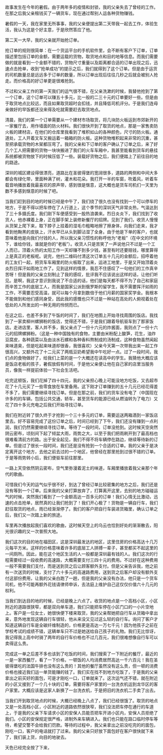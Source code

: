 故事发生在今年的暑假。由于两年多的疫情和封锁，我的父亲失去了曾经的工作。在那之后我父亲租钱买了一辆货车，现在通过帮别人运各种货物赚钱。

暑假的一天，我在家里无所事事，我的父亲便提出第二天带我一起去工作，体验生活，我认为这是个好主意，于是欣然答应了他。

第二天一大早，我的父亲就开始抢订单。

抢订单的规则很简单：在一个货运平台的手机软件里，会不断有客户下订单，订单描述里包括订单的金额，需要运载的货物，取货地点和目的地等信息。而我们需要做的就是看到一个金额不错的，货物尺寸重量以及距离都合适的订单出现之后，迅速点击抢单，收到“抢单成功”的提示之后，我们就得到了这个订单。但是由于运货的司机数量总是远远多于订单的数量，所以订单出现后往往几秒之后就会被别人抢走。而价格高的好订单更是很难抢到。

不过和父亲工作的第一天我们的运气很不错，在父亲洗漱的时候，我替他抢到了第一个订单，这个订单可以赚五十多元，比一般的二三十元的订单要好一些。但是由于取货地点比较远，而且如果取货超时会扣钱，并且降低司机评分。于是我们连母亲做好的早饭都还没来得及吃就需要赶去取货地点。

清晨，我们的第一个订单需要从一个建材市场取货，将几块防火板运到市郊新开的一家餐厅去，用作墙面的防火材料。我们很快开到了取货的地点，那是一家售卖防火板的建材店，在他们的仓库里我看到了堆积如山的各种颜色，尺寸的防火板。通道处，工人开着叉车又搬运着一箱箱的防火板。这种货物堆积起来非常的沉重，甚至把承载货物的木架都压弯了。我的父亲和下订单的客户确认了订单之后，来了好几个工人把需要的货物一块块搬进了我们的火车车厢中，我甚至能看到货车的悬挂系统都被货物放下的时候压低了一些。装载好货物之后，我们便踏上了前往目的地的路途。

深圳的城区建设得很漂亮，道路比在圣彼得堡的宽阔很多，道路的两侧和中间大多都会有绿化带，里面种满了树，灌木和花朵。我打开一半的车窗，吹着风，听着车载音响播放着我最喜欢的原声带，感到很是惬意，这大概也是货车司机们一天里为数不多感到惬意的时候了吧。

当我们赶到目的地的时候已经是中午了，我们绕了很久也没有找到一个可以停车的地方，于是不得以把车停在了人行道上，这个季节的深圳天气非常炎热，气温达到了三十多摄氏度。我们刚下车便感受到一股热浪袭来。烈日炎炎下，我们找到了收货人，他赤裸着上身，正在脚手架上装修新餐厅的招牌。见到了我们，收货人慢慢从货架上爬下来，取下脖子上挂着的湿毛巾粗略地擦了擦身体，向我们走来，我才看到他黝黑的皮肤上，汗水早已从头到脚沾湿了全身。由于他是下单的客户，也就意味着他是向我们付钱的人，所以我父亲习惯性的称呼他为“老板”（在中文的环境下，谁给你钱，谁就是你的“老板”）。收货人只是苦笑了一声说他只不过是一个工人而已，顶着火热的太阳工作一天却赚不到多少钱，甚至有时还要赔钱，哪里算得上是真正的老板呢。说完，他扫二维码付清这次订单五十几元的金额后，招呼着他的工友们一起，把货车车厢里的防火板取了出来，运进工地里，于是又开始顶着炎炎烈日挥汗如雨地工作了。见到这样的情景，我忍不住感叹了一句他们的工作真辛苦呀！但是我的父亲立刻制止了我的感叹，批评我不应该说出这样的话，让他们听见。是啊，我这才意识到我说了不合适的话，他们是每天都不得不为了自己和家庭而辛苦工作的底层工人，而我是国家公派到俄罗斯的留学生，我不需要挥汗如雨的工作，不需要忍受高温，就可以每个月拿到数倍于他们月薪的国家奖学金。我根本不能做到和他们感同身受，因此我的感慨也只不过是一种站在高处的人俯视着处在低处的人所发出的一种无用的怜悯而已。

在这之后，也差不多到了午饭的时间了，我们在地图上开始寻找周围的饭店。我找到了一家卖柳州螺狮粉的饭店，觉得还不错，于是我们跟着导航驱车到了那家饭店。走进店里，客人并不多，我父亲点了一份十六元的炸酱面，我则点了一份十六元的招牌螺狮粉。（这是一种中国独有的食物，主要由米粉配上酸笋，花生，油炸豆腐皮，各种蔬菜以及由淡水石螺和各种香料熬制成的汤制成，这种食物虽然闻起来味道臭，但是吃起来味道却很香，我很喜欢）父亲今天第一次带我出来一起工作很高兴，又额外花了十二元买了两瓶豆奶希望我中午吃好一点。过了一段时间，我们点的食物做好了，给我们上菜的是一个大概还在读高中的学生。我猜他大概应该是饭店老板的孩子，暑假放假有时间，于是他父亲便让他在自己家的店里当服务员，像我一样提前体验一下社会生活吧。

吃完这顿饭，我们花掉了四十四元，我的父亲担心晚上可能没地方吃饭，又去超市花了十几元买了一些零食放在车里备用。这下刚才订单赚到的五十几元已经花得差不多了，我们需要继续寻找订单。但是在那之前，我们的货车没有电了（中国现在许多的的车辆，包括公共交通，轿车，甚至货车的能源已经从燃油转为了电力）又花了四十多元充电之后我们开始寻找订单。

我们在附近转了很久终于才抢到一个三十多元的订单，需要运送两箱酒到一家饭店里去。好不容易完成了这份订单之后，时间已经到了下午，我们还没有赚到一点利润，我们仍然需要继续寻找订单。等待了一段时间，订单没抢到。这时候天空突然阴云密布，顷刻间下起了倾盆大雨，雨势之大，以至于我们把雨刷开到了最高档也很难看清前方的路。出于安全起见，我们不得不将车辆停在路边，继续等待新的订单。但是过了很长一段时间，我们还是没有抢到一个合适的订单。我的父亲于是决定离开这个地方，去他之前去过的一个地区，他曾经在那里抢到过很不错的订单。于是等雨势转小后，我们便驱车前往那里。

一路上天空依然阴云密布，空气里弥漫着泥土的味道，车厢里播放着我父亲那个年代的歌曲。

可惜我们今天的运气似乎很不好，到达了曾经订单比较密集的地方之后，我们还是没有等到一个订单。后来我的父亲打算放弃了，打算离开这里，去别的地方碰碰运气的时候，突然我们看到了一个金额高达一百多元的订单！我们心情无比激动，迅速的点击抢单，居然真的让我们抢到了！我们开心极了！货物是一辆自行车，我们赶往取货的地点，雨已经渐渐停了。我们的客户把自行车装进货箱里，确认订单之后，我们又一次踏上新的旅途。

车里再次播放起我们喜欢的歌曲，这时候天空上的乌云也恰到好处的渐渐散去，阳光很识趣的又一次普照大地。

我们这次的目的地在福田区，这是深圳最发达的地区，这里住房的价格高达十几万元每平方米。这样的价格意味着许多的底层工人拼搏一辈子，甚至都买不起这里的一间厕所。因此，能在这个地区生活的人一般都是深圳最有钱的人。我们这次的行程需要经过一段收费的高速路，大概需要支付三四十元的费用。不过好在这种费用一般不需要我们支付，而是送到货之后让顾客额外支付。但是父亲告诉我，他之前有一次送货的时候，支付了六十多元的高速路费用，送到货之后客户却没有额外支付这部份费用，让我的父亲白跑了一趟，但是我的父亲没有办法，他只是一个货车司机，他不可能再额外花钱请律师申诉，去法庭上维护自己这仅仅价值六十几元的权利。

当我们到达目的地的时候，已经是晚上六点了。收货的地点是一个高档小区，小区附近的道路很狭窄，都是双向单车道，我们只能把车停在小区门口的一小片空地上。客户是一位女士，她很快便下楼来取货，我的父亲帮她把自行车从货箱中拿出来，意外地发现这辆自行车很轻，他从来没又见过这么轻的自行车。询问了客户才知道这辆自行车是全碳纤维制造的，价格更是高达一万七千元！因为他孩子之前在学校考试的成绩不错，这辆单车只不过是她送给自己孩子的礼物。我们无比惊讶，我记得我上高中时骑了两年的自行车价格也不过几百元，我们很难想像自行车可以卖得这么贵。

完成这一单之后差不多也该到了吃饭的时间，我们搜索了一下附近的餐厅，最近的一是一家西餐厅，看了一下价格，一顿饭的人均消费居然高达一千六百元！我在圣彼得堡吃的法国牛排也没有这么贵的！其他的餐厅虽然没有这么贵，但一顿的消费价格也接近我们运一单货能赚的钱了。我们实在找不到地方吃饭了，于是我的父亲拿出之前买好的面包，可是才刚吃一口，订单就来了。这次运气还不错，就在附近的小区又接到了一个几十块的订单，需要将客户家里的一台洗衣机运到龙华区的客户家里。大概应该是这家人新换了一台洗衣机，于是把旧的洗衣机二手卖了出去。

当我们开到取货地点的时候，大概已经晚上八点了，我们已经很饿了。取货的地点又是一处高档小区，小区附近的道路依然很狭窄，我们没法把车停在通行的车道上，于是我的父亲下车请求小区的安保人员能否把车开进小区内，安保人员拒绝了我们。小区的安保规定很严格，进制外来车辆进入。我们也只能在路口临时停车等待，希望交警不会给我们罚款。等待的过程中，我父亲拿出之前没吃完的的面包，刚吃一口，客户的电话就打了过来。我的父亲只好放下面包好在客户很快就下来了，我们装上货，向目的地驶去。

天色已经完全按了下来，


